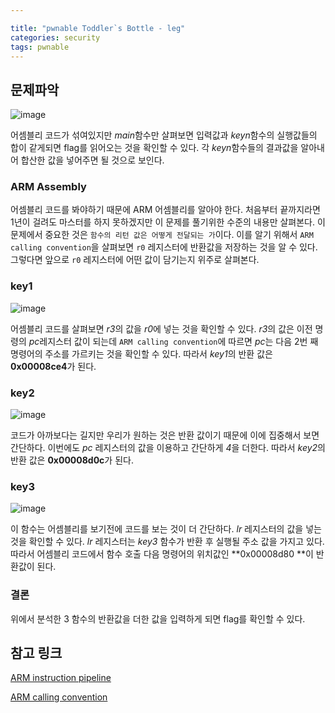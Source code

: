```yaml
---

title: "pwnable Toddler`s Bottle - leg"
categories: security
tags: pwnable
---
```


## 문제파악

![image](https://user-images.githubusercontent.com/32065940/78028029-5024c900-7399-11ea-9d25-69af346ce997.png)

어셈블리 코드가 섞여있지만 *main*함수만 살펴보면 입력값과 *keyn*함수의 실행값들의 합이 같게되면 flag를 읽어오는 것을 확인할 수 있다. 각 *keyn*함수들의 결과값을 알아내어 합산한 값을 넣어주면 될 것으로 보인다.



### ARM Assembly

어셈블리 코드를 봐야하기 때문에 ARM 어셈블리를 알아야 한다. 처음부터 끝까지라면 1년이 걸려도 마스터를 하지 못하겠지만 이 문제를 풀기위한 수준의 내용만 살펴본다. 이 문제에서 중요한 것은 `함수의 리턴 값은 어떻게 전달되는 가`이다. 이를 알기 위해서 `ARM calling convention`을 살펴보면 `r0` 레지스터에 반환값을 저장하는 것을 알 수 있다. 그렇다면 앞으로 `r0` 레지스터에 어떤 값이 담기는지 위주로 살펴본다.



### key1

![image](https://user-images.githubusercontent.com/32065940/78028828-962e5c80-739a-11ea-80a6-6e6567f72d39.png)

어셈블리 코드를 살펴보면 *r3*의 값을 *r0*에 넣는 것을 확인할 수 있다. *r3*의 값은 이전 명령의 *pc*레지스터 값이 되는데 `ARM calling convention`에 따르면 *pc*는 다음 2번 째 명령어의 주소를 가르키는 것을 확인할 수 있다. 따라서 *key1*의 반환 값은 **0x00008ce4**가 된다.



### key2



![image](https://user-images.githubusercontent.com/32065940/78029440-8cf1bf80-739b-11ea-8d5b-3d06eae94dcd.png)

코드가 아까보다는 길지만 우리가 원하는 것은 반환 값이기 때문에 이에 집중해서 보면 간단하다. 이번에도 *pc* 레지스터의 값을 이용하고 간단하게 *4*을 더한다. 따라서 *key2*의 반환 값은 **0x00008d0c**가 된다.



### key3

![image](https://user-images.githubusercontent.com/32065940/78029944-52d4ed80-739c-11ea-8830-cb48c04d8daa.png)

이 함수는 어셈블리를 보기전에 코드를 보는 것이 더 간단하다. *lr* 레지스터의 값을 넣는 것을 확인할 수 있다. *lr* 레지스터는 *key3* 함수가 반환 후 실행될 주소 값을 가지고 있다. 따라서 어셈블리 코드에서 함수 호출 다음 명령어의 위치값인 **0x00008d80 **이 반환값이 된다.



### 결론

위에서 분석한 3 함수의 반환값을 더한 값을 입력하게 되면 flag를 확인할 수 있다.



## 참고 링크

[ARM instruction pipeline](http://infocenter.arm.com/help/index.jsp?topic=/com.arm.doc.ddi0084f/ch01s01s01.html)

[ARM calling convention](https://static.docs.arm.com/ihi0042/g/aapcs32.pdf)